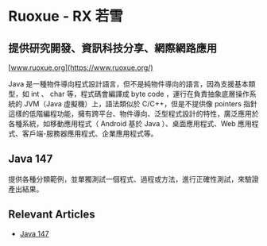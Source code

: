 # Ruoxue - RX 若雪
## 提供研究開發、資訊科技分享、網際網路應用
[www.ruoxue.org](https://www.ruoxue.org/)

Java 是一種物件導向程式設計語言，但不是純物件導向的語言，因為支援基本類型，如 int 、 char 等，程式碼會編譯成 byte code ，運行在負責抽象底層操作系統的 JVM（Java 虛擬機）上，語法類似於 C/C++，但是不提供像 pointers 指針這樣的低階編程功能，擁有跨平台、物件導向、泛型程式設計的特性，廣泛應用於各種系統，如移動應用程式（ Android 基於 Java ）、桌面應用程式、Web 應用程式、客戶端-服務器應用程式、企業應用程式等。

## Java 147
提供各種分類範例，並單獨測試一個程式、過程或方法，進行正確性測試，來驗證產出結果。

## Relevant Articles
- [Java 147](https://www.ruoxue.org/java-147/)